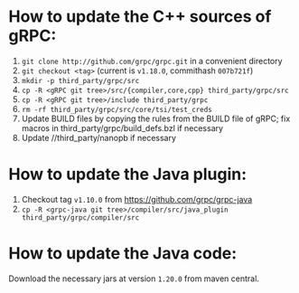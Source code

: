 # How to update the C++ sources of gRPC:

1. `git clone http://github.com/grpc/grpc.git` in a convenient directory
2. `git checkout <tag>` (current is `v1.18.0`, commithash `007b721f`)
3. `mkdir -p third_party/grpc/src`
4. `cp -R <gRPC git tree>/src/{compiler,core,cpp} third_party/grpc/src`
5. `cp -R <gRPC git tree>/include third_party/grpc`
6. `rm -rf third_party/grpc/src/core/tsi/test_creds`
7. Update BUILD files by copying the rules from the BUILD file of gRPC;
   fix macros in third_party/grpc/build_defs.bzl if necessary
8. Update //third_party/nanopb if necessary


# How to update the Java plugin:

1. Checkout tag `v1.10.0` from https://github.com/grpc/grpc-java
2. `cp -R <grpc-java git tree>/compiler/src/java_plugin third_party/grpc/compiler/src`

# How to update the Java code:

Download the necessary jars at version `1.20.0` from maven central.
